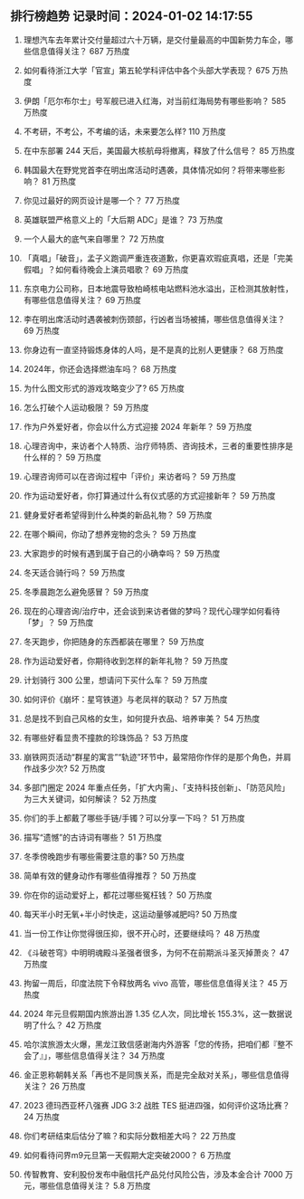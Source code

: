
## 排行榜趋势 记录时间：2024-01-02 14:17:55
  
  1. 理想汽车去年累计交付量超过六十万辆，是交付量最高的中国新势力车企，哪些信息值得关注？ 687 万热度
    
  2. 如何看待浙江大学「官宣」第五轮学科评估中各个头部大学表现？ 675 万热度
    
  3. 伊朗「厄尔布尔士」号军舰已进入红海，对当前红海局势有哪些影响？ 585 万热度
    
  4. 不考研，不考公，不考编的话，未来要怎么样? 110 万热度
    
  5. 在中东部署 244 天后，美国最大核航母将撤离，释放了什么信号？ 85 万热度
    
  6. 韩国最大在野党党首李在明出席活动时遇袭，具体情况如何？将带来哪些影响？ 81 万热度
    
  7. 你见过最好的网页设计是哪一个？ 77 万热度
    
  8. 英雄联盟严格意义上的「大后期 ADC」是谁？ 73 万热度
    
  9. 一个人最大的底气来自哪里？ 72 万热度
    
  10. 「真唱」「破音」，孟子义跑调严重连夜道歉，你更喜欢瑕疵真唱，还是「完美假唱」？如何看待晚会上演员唱歌？ 69 万热度
    
  11. 东京电力公司称，日本地震导致柏崎核电站燃料池水溢出，正检测其放射性，有哪些信息值得关注？ 69 万热度
    
  12. 李在明出席活动时遇袭被刺伤颈部，行凶者当场被捕，哪些信息值得关注？ 69 万热度
    
  13. 你身边有一直坚持锻炼身体的人吗，是不是真的比别人更健康？ 68 万热度
    
  14. 2024年，你还会选择燃油车吗？ 68 万热度
    
  15. 为什么图文形式的游戏攻略变少了? 65 万热度
    
  16. 怎么打破个人运动极限？ 59 万热度
    
  17. 作为户外爱好者，你会以什么方式迎接 2024 年新年？ 59 万热度
    
  18. 心理咨询中，来访者个人特质、治疗师特质、咨询技术，三者的重要性排序是什么样的？ 59 万热度
    
  19. 心理咨询师可以在咨询过程中「评价」来访者吗？ 59 万热度
    
  20. 作为运动爱好者，你打算通过什么有仪式感的方式迎接新年？ 59 万热度
    
  21. 健身爱好者希望得到什么种类的新品礼物？ 59 万热度
    
  22. 在哪个瞬间，你动了想养宠物的念头？ 59 万热度
    
  23. 大家跑步的时候有遇到属于自己的小确幸吗？ 59 万热度
    
  24. 冬天适合骑行吗？ 59 万热度
    
  25. 冬季晨跑怎么避免感冒？ 59 万热度
    
  26. 现在的心理咨询/治疗中，还会谈到来访者做的梦吗？现代心理学如何看待「梦」？ 59 万热度
    
  27. 冬天跑步，你把随身的东西都装在哪里？ 59 万热度
    
  28. 作为运动爱好者，你期待收到怎样的新年礼物？ 59 万热度
    
  29. 计划骑行 300 公里，想请问下买什么车？ 59 万热度
    
  30. 如何评价《崩坏：星穹铁道》与老凤祥的联动？ 57 万热度
    
  31. 总是找不到自己风格的女生，如何提升衣品、培养审美？ 54 万热度
    
  32. 有哪些好看显贵不撞款的珍珠饰品？ 53 万热度
    
  33. 崩铁网页活动“群星的寓言”“轨迹”环节中，最常陪你作伴的是那个角色，并肩作战多少次? 52 万热度
    
  34. 多部门圈定 2024 年重点任务，「扩大内需」、「支持科技创新」、「防范风险」为三大关键词，如何解读？ 52 万热度
    
  35. 你们的手上都戴了哪些手链/手镯？可以分享一下吗？ 51 万热度
    
  36. 描写“遗憾”的古诗词有哪些？ 51 万热度
    
  37. 冬季傍晚跑步有哪些需要注意的事? 50 万热度
    
  38. 简单有效的健身动作有哪些值得推荐？ 50 万热度
    
  39. 你在你的运动爱好上，都花过哪些冤枉钱？ 50 万热度
    
  40. 每天半小时无氧+半小时快走，这运动量够减肥吗? 50 万热度
    
  41. 当一份工作让你觉得很压抑，很不开心时，还要继续吗？ 48 万热度
    
  42. 《斗破苍穹》中明明魂殿斗圣强者很多，为何不在前期派斗圣灭掉萧炎？ 47 万热度
    
  43. 拘留一周后，印度法院下令释放两名 vivo 高管，哪些信息值得关注？ 45 万热度
    
  44. 2024 年元旦假期国内旅游出游 1.35 亿人次，同比增长 155.3%，这一数据说明了什么？ 42 万热度
    
  45. 哈尔滨旅游太火爆，黑龙江致信感谢海内外游客「您的传扬，把咱们都『整不会了』」，哪些信息值得关注？ 34 万热度
    
  46. 金正恩称朝韩关系「再也不是同族关系，而是完全敌对关系」，哪些信息值得关注？ 26 万热度
    
  47. 2023 德玛西亚杯八强赛 JDG 3:2 战胜 TES 挺进四强，如何评价这场比赛？ 24 万热度
    
  48. 你们考研结束后估分了嘛？和实际分数相差大吗？ 22 万热度
    
  49. 如何看待问界m9元旦第一天假期大定突破2000？ 6 万热度
    
  50. 传智教育、安利股份发布中融信托产品兑付风险公告，涉及本金合计 7000 万元，哪些信息值得关注？ 5.8 万热度
    